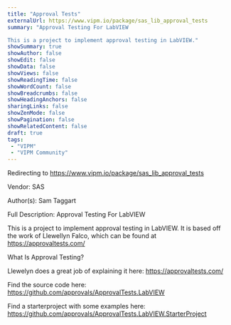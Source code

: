 ```yaml
---
title: "Approval Tests"
externalUrl: https://www.vipm.io/package/sas_lib_approval_tests
summary: "Approval Testing For LabVIEW

This is a project to implement approval testing in LabVIEW."
showSummary: true
showAuthor: false
showEdit: false
showData: false
showViews: false
showReadingTime: false
showWordCount: false
showBreadcrumbs: false
showHeadingAnchors: false
sharingLinks: false
showZenMode: false
showPagination: false
showRelatedContent: false
draft: true
tags:
 - "VIPM"
 - "VIPM Community"
---
```


Redirecting to https://www.vipm.io/package/sas_lib_approval_tests

Vendor: SAS

Author(s): Sam Taggart
 
Full Description:
Approval Testing For LabVIEW

This is a project to implement approval testing in LabVIEW. It is based off the work of Llewellyn Falco, which can be found at https://approvaltests.com/

What Is Approval Testing?

Llewelyn does a great job of explaining it here: https://approvaltests.com/

Find the source code here:  https://github.com/approvals/ApprovalTests.LabVIEW

Find a starterproject with some examples here: https://github.com/approvals/ApprovalTests.LabVIEW.StarterProject